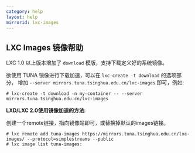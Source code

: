 ```yaml
---
category: help
layout: help
mirrorid: lxc-images
---
```


## LXC Images 镜像帮助

LXC 1.0 以上版本增加了 `download` 模版，支持下载定义好的系统镜像。

欲使用 TUNA 镜像进行下载加速，可以在 `lxc-create -t download` 的选项部分，
增加 `--server mirrors.tuna.tsinghua.edu.cn/lxc-images` 即可，例如:

```
# lxc-create -t download -n my-container -- --server mirrors.tuna.tsinghua.edu.cn/lxc-images
```

**LXD/LXC 2.0使用镜像加速的方法**:

创建一个remote链接，指向镜像站即可，或替换掉默认的images链接。

```
# lxc remote add tuna-images https://mirrors.tuna.tsinghua.edu.cn/lxc-images/ --protocol=simplestreams --public
# lxc image list tuna-images:
```
